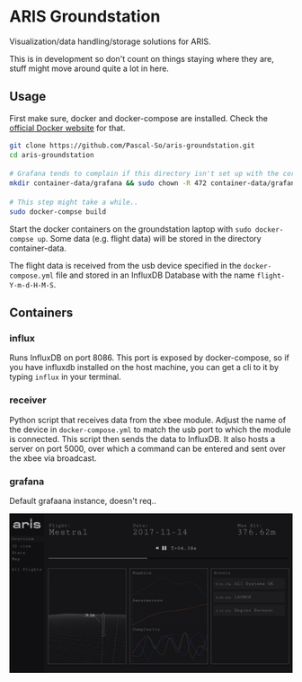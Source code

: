 # ARIS Groundstation

Visualization/data handling/storage solutions for ARIS.

This is in development so don't count on things staying where they are, stuff might move around quite a lot in here.

## Usage

First make sure, docker and docker-compose are installed. Check the [official Docker website](https://docs.docker.com/install/) for that.

```bash
git clone https://github.com/Pascal-So/aris-groundstation.git
cd aris-groundstation

# Grafana tends to complain if this directory isn't set up with the correct permissions.
mkdir container-data/grafana && sudo chown -R 472 container-data/grafana

# This step might take a while..
sudo docker-compse build
```

Start the docker containers on the groundstation laptop with `sudo docker-compse up`. Some data (e.g. flight data) will be stored in the directory container-data.

The flight data is received from the usb device specified in the `docker-compose.yml` file and stored in an InfluxDB Database with the name `flight-Y-m-d-H-M-S`.

## Containers

### influx
Runs InfluxDB on port 8086. This port is exposed by docker-compose, so if you have influxdb installed on the host machine, you can get a cli to it by typing `influx` in your terminal.

### receiver
Python script that receives data from the xbee module. Adjust the name of the device in `docker-compose.yml` to match the usb port to which the module is connected. This script then sends the data to InfluxDB. It also hosts a server on port 5000, over which a command can be entered and sent over the xbee via broadcast.

### grafana
Default grafaana instance, doesn't req..

![user interface ideas](ArisUI.png)